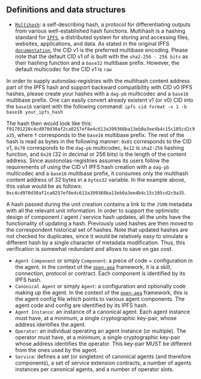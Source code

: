 ## Definitions and data structures
- [`Multihash`](https://multiformats.io/multihash/): a self-describing hash, a protocol for differentiating outputs
from various well-established hash functions. Multihash is a hashing standard for [`IPFS`](https://docs.ipfs.io/concepts/what-is-ipfs/),
a distributed system for storing and accessing files, websites, applications, and data. As stated in the original IPFS [`documentation`](https://docs.ipfs.io/concepts/content-addressing/),
the CID v1 is the preferred multibase encoding. Please note that the default CID v1 of is built with the
`sha2-256 - 256 bits` as their hashing function and a `base32` multibase prefix. However, the default multicodec for the CID v1 is `raw` 

In order to supply autonolas-registries with the multihash content address part of the IPFS hash and support backward compatibility with CID v0 IPFS hashes,
please create your hashes with a `dag-pb` multicodec and a `base16` multibase prefix.
One can easily convert already existent v1 (or v0) CID into the `base16` variant with the following command:
```ipfs cid format -v 1 -b base16 your_ipfs_hash```

The hash then would look like this:
```f01701220c4cd970d30af2ca0257ef8e4c613a399368ba13eb0a3ee4b4c15c105cd2c9a35```,
where `f` corresponds to the `base16` multibase prefix. The rest of the hash is read as bytes in the following manner:
`0x01` corresponds to the CID v1, `0x70` corresponds to the `dag-pb` multicodec, `0x12` is `sha2-256` hashing function, and `0x20` (32 in decimal or 256 bits) is the length of the content address.
Since auotonolas-registries assumes its users follow the requirements of using the CID v1 IPFS hash creation with a `dag-pb` multicodec and a `base16` multibase prefix,
it consumes only the multihash content address of 32 bytes in a `bytes32` variable. In the example above, this value would be as follows:
```0xc4cd970d30af2ca0257ef8e4c613a399368ba13eb0a3ee4b4c15c105cd2c9a35```.

A hash passed during the unit creation contains a link to the `JSON` metadata with all the relevant unit information.
In order to support the optimistic design of component / agent / service hash updates, all the units have the functionality of updating a hash.
Previously used hashes are then moved to the correspondent historical set of hashes. Note that updated hashes are not checked for duplicates, since
it would be relatively easy to simulate a different hash by a single character of metadata modification. Thus, this verification is somewhat redundant
and allows to save on gas cost.

- `Agent Component` or simply `Component`: a piece of code + configuration in the agent. In the context of the [`open-aea`](https://github.com/valory-xyz/open-aea)
framework, it is a skill, connection, protocol or contract. Each component is identified by its IPFS hash.
- `Canonical Agent` or simply `Agent`: a configuration and optionally code making up the agent. In the context of the [`open-aea`](https://github.com/valory-xyz/open-aea)
framework, this is the agent config file which points to various agent components. The agent code and config are
identified by its IPFS hash.
- `Agent Instance`: an instance of a canonical agent. Each agent instance must have, at a minimum, a single
cryptographic key-pair, whose address identifies the agent.
- `Operator`: an individual operating an agent instance (or multiple). The operator must have, at a minimum, a single 
cryptographic key-pair whose address identifies the operator. This key-pair MUST be different from the ones used
by the agent.
- `Service`: defines a set (or singleton) of canonical agents (and therefore components), a set of service extension
contracts, a number of agents instances per canonical agents, and a number of operator slots.
